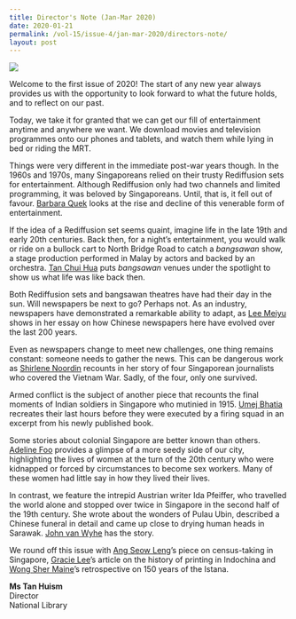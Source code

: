 ```yaml
---
title: Director's Note (Jan-Mar 2020)
date: 2020-01-21
permalink: /vol-15/issue-4/jan-mar-2020/directors-note/
layout: post
---
```

<img src="/images/Vol-15-issue-4/vol15_iss4.jpg">


Welcome to the first issue of 2020! The start of any new year always provides us with the opportunity to look forward to what the future holds, and to reflect on our past.

Today, we take it for granted that we can get our fill of entertainment anytime and anywhere we want. We download movies and television programmes onto our phones and tablets, and watch them while lying in bed or riding the MRT.

Things were very different in the immediate post-war years though. In the 1960s and 1970s, many Singaporeans relied on their trusty Rediffusion sets for entertainment. Although Rediffusion only had two channels and limited programming, it was beloved by Singaporeans. Until, that is, it fell out of favour. [Barbara Quek](https://nlb-ba-staging.netlify.app/vol-15/issue-4/jan-mar-2020/rdifs-gden-yrs/) looks at the rise and decline of this venerable form of entertainment.

If the idea of a Rediffusion set seems quaint, imagine life in the late 19th and early 20th centuries. Back then, for a night’s entertainment, you would walk or ride on a bullock cart to North Bridge Road to catch a *bangsawan* show, a stage production performed in Malay by actors and backed by an orchestra. [Tan Chui Hua](https://nlb-ba-staging.netlify.app/vol-15/issue-4/jan-mar-2020/theatres-of-bangsw/) puts *bangsawan* venues under the spotlight to show us what life was like back then.

Both Rediffusion sets and bangsawan theatres have had their day in the sun. Will newspapers be next to go? Perhaps not. As an industry, newspapers have demonstrated a remarkable ability to adapt, as [Lee Meiyu](https://nlb-ba-staging.netlify.app/vol-15/issue-4/jan-mar-2020/) shows in her essay on how Chinese newspapers here have evolved over the last 200 years.

Even as newspapers change to meet new challenges, one thing remains constant: someone needs to gather the news. This can be dangerous work as [Shirlene Noordin](https://nlb-ba-staging.netlify.app/vol-15/issue-4/jan-mar-2020/viet-war-through-sg/) recounts in her story of four Singaporean journalists who covered the Vietnam War. Sadly, of the four, only one survived.

Armed conflict is the subject of another piece that recounts the final moments of Indian soldiers in Singapore who mutinied in 1915. [Umej Bhatia](https://nlb-ba-staging.netlify.app/vol-15/issue-4/jan-mar-2020/trial-by-firing-sqd/) recreates their last hours before they were executed by a firing squad in an excerpt from his newly published book.

Some stories about colonial Singapore are better known than others. [Adeline Foo](https://nlb-ba-staging.netlify.app/vol-15/issue-4/jan-mar-2020/women-w-commodities/) provides a glimpse of a more seedy side of our city, highlighting the lives of women at the turn of the 20th century who were kidnapped or forced by circumstances to become sex workers. Many of these women had little say in how they lived their lives.

In contrast, we feature the intrepid Austrian writer Ida Pfeiffer, who travelled the world alone and stopped over twice in Singapore in the second half of the 19th century. She wrote about the wonders of Pulau Ubin, described a Chinese funeral in detail and came up close to drying human heads in Sarawak. [John van Wyhe](https://nlb-ba-staging.netlify.app/vol-15/issue-4/jan-mar-2020/s-t-c-sea/) has the story.

We round off this issue with [Ang Seow Leng](https://nlb-ba-staging.netlify.app/vol-15/issue-4/jan-mar-2020/head-count-history/)’s piece on census-taking in Singapore, [Gracie Lee](https://nlb-ba-staging.netlify.app/vol-15/issue-4/jan-mar-2020/printing-in-indochi/)’s article on the history of printing in Indochina and [Wong Sher Maine](https://nlb-ba-staging.netlify.app/vol-15/issue-4/jan-mar-2020/istana-turns-150/)’s retrospective on 150 years of the Istana.


<b>Ms Tan Huism</b>
<br>Director<br>National Library